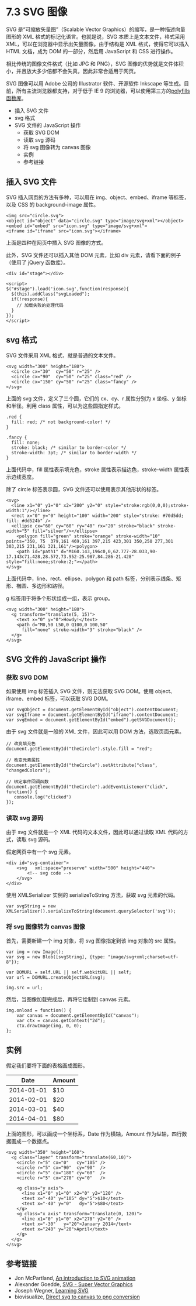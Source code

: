 # 7.3 SVG 图像

SVG 是“可缩放矢量图”（Scalable Vector Graphics）的缩写，是一种描述向量图形的 XML 格式的标记化语言。也就是说，SVG 本质上是文本文件，格式采用 XML，可以在浏览器中显示出矢量图像。由于结构是 XML 格式，使得它可以插入 HTML 文档，成为 DOM 的一部分，然后用 JavaScript 和 CSS 进行操作。

相比传统的图像文件格式（比如 JPG 和 PNG），SVG 图像的优势就是文件体积小，并且放大多少倍都不会失真，因此非常合适用于网页。

SVG 图像可以用 Adobe 公司的 Illustrator 软件、开源软件 Inkscape 等生成。目前，所有主流浏览器都支持，对于低于 IE 9 的浏览器，可以使用第三方的[polyfills 函数库](https://github.com/Modernizr/Modernizr/wiki/HTML5-Cross-browser-Polyfills#svg)。

*   插入 SVG 文件
*   svg 格式
*   SVG 文件的 JavaScript 操作
    *   获取 SVG DOM
    *   读取 svg 源码
    *   将 svg 图像转为 canvas 图像
    *   实例
    *   参考链接

## 插入 SVG 文件

SVG 插入网页的方法有多种，可以用在 img、object、embed、iframe 等标签，以及 CSS 的 background-image 属性。

```
<img src="circle.svg">
<object id="object" data="circle.svg" type="image/svg+xml"></object>
<embed id="embed" src="icon.svg" type="image/svg+xml">
<iframe id="iframe" src="icon.svg"></iframe>
```

上面是四种在网页中插入 SVG 图像的方式。

此外，SVG 文件还可以插入其他 DOM 元素，比如 div 元素，请看下面的例子（使用了 jQuery 函数库）。

```
<div id="stage"></div>

<script>
$("#stage").load('icon.svg',function(response){
  $(this).addClass("svgLoaded");
  if(!response){
    // 加载失败的处理代码
  }
});
</script>
```

## svg 格式

SVG 文件采用 XML 格式，就是普通的文本文件。

```
<svg width="300" height="180">
  <circle cx="30"  cy="50" r="25" />
  <circle cx="90"  cy="50" r="25" class="red" />
  <circle cx="150" cy="50" r="25" class="fancy" />
</svg>
```

上面的 svg 文件，定义了三个圆，它们的 cx、cy、r 属性分别为 x 坐标、y 坐标和半径。利用 class 属性，可以为这些圆指定样式。

```
.red {
  fill: red; /* not background-color! */
}

.fancy {
  fill: none;
  stroke: black; /* similar to border-color */
  stroke-width: 3pt; /* similar to border-width */
}
```

上面代码中，fill 属性表示填充色，stroke 属性表示描边色，stroke-width 属性表示边线宽度。

除了 circle 标签表示圆，SVG 文件还可以使用表示其他形状的标签。

```
<svg>
  <line x1="0" y1="0" x2="200" y2="0" style="stroke:rgb(0,0,0);stroke-width:1"/></line>
  <rect x="0" y="0" height="100" width="200" style="stroke: #70d5dd; fill: #dd524b" />
  <ellipse cx="60" cy="60" ry="40" rx="20" stroke="black" stroke-width="5" fill="silver"/></ellipse>
    <polygon fill="green" stroke="orange" stroke-width="10" points="350, 75  379,161 469,161 397,215 423,301 350,250 277,301 303,215 231,161 321,161"/><polygon>
    <path id="path1" d="M160.143,196c0,0,62.777-28.033,90-17.143c71.428,28.572,73.952-25.987,84.286-21.428" style="fill:none;stroke:2;"></path>  
</svg>
```

上面代码中，line、rect、ellipse、polygon 和 path 标签，分别表示线条、矩形、椭圆、多边形和路径。

g 标签用于将多个形状组成一组，表示 group。

```
<svg width="300" height="180">
  <g transform="translate(5, 15)">
    <text x="0" y="0">Howdy!</text>
    <path d="M0,50 L50,0 Q100,0 100,50"
      fill="none" stroke-width="3" stroke="black" />
  </g>
</svg>
```

## SVG 文件的 JavaScript 操作

### 获取 SVG DOM

如果使用 img 标签插入 SVG 文件，则无法获取 SVG DOM。使用 object、iframe、embed 标签，可以获取 SVG DOM。

```
var svgObject = document.getElementById("object").contentDocument;
var svgIframe = document.getElementById("iframe").contentDocument;
var svgEmbed = document.getElementById("embed").getSVGDocument();
```

由于 svg 文件就是一般的 XML 文件，因此可以用 DOM 方法，选取页面元素。

```
// 改变填充色
document.getElementById("theCircle").style.fill = "red";

// 改变元素属性
document.getElementById("theCircle").setAttribute("class", "changedColors");

// 绑定事件回调函数
document.getElementById("theCircle").addEventListener("click", function() {
   console.log("clicked")
});
```

### 读取 svg 源码

由于 svg 文件就是一个 XML 代码的文本文件，因此可以通过读取 XML 代码的方式，读取 svg 源码。

假定网页中有一个 svg 元素。

```
<div id="svg-container">
    <svg   xml:space="preserve" width="500" height="440">
        <!-- svg code -->
    </svg>
</div>
```

使用 XMLSerializer 实例的 serializeToString 方法，获取 svg 元素的代码。

```
var svgString = new XMLSerializer().serializeToString(document.querySelector('svg'));
```

### 将 svg 图像转为 canvas 图像

首先，需要新建一个 img 对象，将 svg 图像指定到该 img 对象的 src 属性。

```
var img = new Image();
var svg = new Blob([svgString], {type: "image/svg+xml;charset=utf-8"});

var DOMURL = self.URL || self.webkitURL || self;
var url = DOMURL.createObjectURL(svg);

img.src = url;
```

然后，当图像加载完成后，再将它绘制到 canvas 元素。

```
img.onload = function() {
    var canvas = document.getElementById("canvas");
    var ctx = canvas.getContext("2d");
    ctx.drawImage(img, 0, 0);
};
```

## 实例

假定我们要将下面的表格画成图形。

| Date | Amount |
| --- | --- |
| 2014-01-01 | $10 |
| 2014-02-01 | $20 |
| 2014-03-01 | $40 |
| 2014-04-01 | $80 |

上面的图形，可以画成一个坐标系，Date 作为横轴，Amount 作为纵轴，四行数据画成一个数据点。

```
<svg width="350" height="160">
  <g class="layer" transform="translate(60,10)">
    <circle r="5" cx="0"   cy="105" />
    <circle r="5" cx="90"  cy="90"  />
    <circle r="5" cx="180" cy="60"  />
    <circle r="5" cx="270" cy="0"   />

    <g class="y axis">
      <line x1="0" y1="0" x2="0" y2="120" />
      <text x="-40" y="105" dy="5">$10</text>
      <text x="-40" y="0"   dy="5">$80</text>
    </g>
    <g class="x axis" transform="translate(0, 120)">
      <line x1="0" y1="0" x2="270" y2="0" />
      <text x="-30"   y="20">January 2014</text>
      <text x="240" y="20">April</text>
    </g>
  </g>
</svg>
```

## 参考链接

*   Jon McPartland, [An introduction to SVG animation](http://bigbitecreative.com/introduction-svg-animation/)
*   Alexander Goedde, [SVG - Super Vector Graphics](http://tavendo.com/blog/post/super-vector-graphics/)
*   Joseph Wegner, [Learning SVG](http://flippinawesome.org/2014/02/03/learning-svg/)
*   biovisualize, [Direct svg to canvas to png conversion](http://bl.ocks.org/biovisualize/8187844)